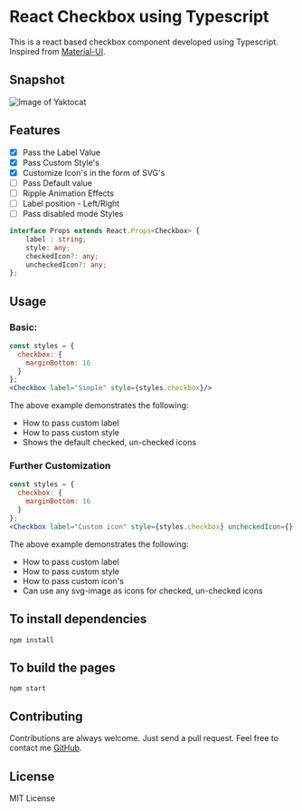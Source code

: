 # React Checkbox using Typescript

This is a react based checkbox component developed using Typescript.  
Inspired from [Material-UI](https://github.com/callemall/material-ui).

## Snapshot
![Image of Yaktocat](https://github.com/georgeneil/react-typescript-checkbox/blob/master/snapshot/snapshot.PNG)

## Features
  - [x] Pass the Label Value
  - [x] Pass Custom Style's
  - [x] Customize Icon's in the form of SVG's
  - [ ] Pass Default value
  - [ ] Ripple Animation Effects
  - [ ] Label position - Left/Right
  - [ ] Pass disabled mode Styles

```typescript
interface Props extends React.Props<Checkbox> {
    label : string;
    style: any;
    checkedIcon?: any;
    uncheckedIcon?: any;
};
```

## Usage

### Basic:

```jsx
const styles = {
  checkbox: {
    marginBottom: 16
  }
};
<Checkbox label="Simple" style={styles.checkbox}/>
```
The above example demonstrates the following:
- How to pass custom label
- How to pass custom style
- Shows the default checked, un-checked icons

### Further Customization

```jsx
const styles = {
  checkbox: {
    marginBottom: 16
  }
};
<Checkbox label="Custom icon" style={styles.checkbox} uncheckedIcon={} checkedIcon={} />
```

The above example demonstrates the following:
- How to pass custom label
- How to pass custom style
- How to pass custom icon's
- Can use any svg-image as icons for checked, un-checked icons

## To install dependencies

```
npm install
```

## To build the pages

```
npm start
```
## Contributing
Contributions are always welcome. Just send a pull request. Feel free to contact me [GitHub](https://github.com/georgeneil).

## License

MIT License
